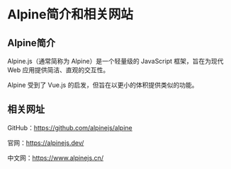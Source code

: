 # Alpine简介和相关网站

## Alpine简介

Alpine.js（通常简称为 Alpine）是一个轻量级的 JavaScript 框架，旨在为现代 Web 应用提供简洁、直观的交互性。

Alpine 受到了 Vue.js 的启发，但旨在以更小的体积提供类似的功能。

## 相关网址

GitHub：https://github.com/alpinejs/alpine

官网：https://alpinejs.dev/

中文网：https://www.alpinejs.cn/